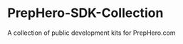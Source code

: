PrepHero-SDK-Collection
=======================

A collection of public development kits for PrepHero.com